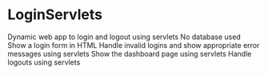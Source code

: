 # LoginServlets
Dynamic web app to login and logout using servlets
No database used
Show a login form in HTML
Handle invalid logins and show appropriate error messages using servlets
Show the dashboard page using servlets
Handle logouts using servlets
